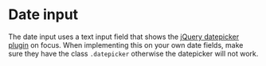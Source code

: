 # Date input
The date input uses a text input field that shows the [jQuery datepicker plugin](http://www.google.com) on focus.
When implementing this on your own date fields, make sure they have the class `.datepicker` otherwise the datepicker will not work.
